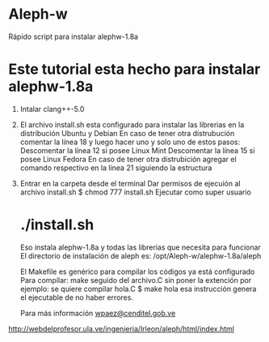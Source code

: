 # Aleph-w
Rápido script para instalar alephw-1.8a

# Este tutorial esta hecho para instalar alephw-1.8a

1.  Intalar clang++-5.0

2.  El archivo install.sh esta configurado para instalar las librerias en la distribución Ubuntu y Debian
    En caso de tener otra distrubución comentar la línea 18 y luego hacer uno y solo uno de estos pasos:
        Descomentar la línea 12 si posee Linux Mint
        Descomentar la línea 15 si posee Linux Fedora
        En caso de tener otra distrubición agregar el comando respectivo en la línea 21 siguiendo la estructura

3.  Entrar en la carpeta desde el terminal
    Dar permisos de ejecuión al archivo install.sh
    $ chmod 777 install.sh
    Ejecutar como super usuario
    # ./install.sh
    Eso instala alephw-1.8a y todas las librerias que necesita para funcionar
    El directorio de instalación de aleph es: /opt/Aleph-w/alephw-1.8a/aleph

    El Makefile es genérico para compilar los códigos ya está configurado
    Para compilar: make seguido del archivo.C sin poner la extención
    por ejemplo: se quiere compilar hola.C
    $ make hola
    esa instrucción genera el ejecutable de no haber errores.

    Para más información wpaez@cenditel.gob.ve

http://webdelprofesor.ula.ve/ingenieria/lrleon/aleph/html/index.html
